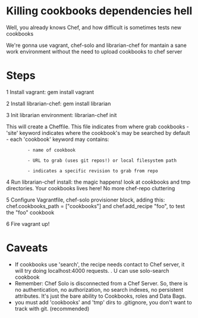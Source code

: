 Killing cookbooks dependencies hell
==================================

Well, you already knows Chef, and how difficult is sometimes tests new cookbooks 

We're gonna use vagrant, chef-solo and librarian-chef for mantain a sane work environment 
without the need to upload cookbooks to chef server 

Steps
=====

1 Install vagrant:  gem install vagrant

2 Install librarian-chef:  gem install librarian 

3 Init librarian environment:  librarian-chef init 

  This will create a Cheffile. This file indicates from where grab cookbooks 
    - 'site' keyword indicates where the cookbook's may be searched by default
    -  each 'cookbook' keyword may contains:
    
            - name of cookbook 
            
            - URL to grab (uses git repos!) or local filesystem path
            
            - indicates a specific revision to grab from repo
            
            
4 Run librarian-chef install: the magic happens! look at cookbooks and tmp directories.
  Your cookbooks lives here! No more chef-repo cluttering
  
5 Configure Vagrantfile, chef-solo provisioner block, adding this: 
  chef.cookbooks_path = ["cookbooks"] and  chef.add_recipe "foo", to test the "foo" cookbook
  
6 Fire vagrant up!

Caveats
=======
- If cookbooks use 'search', the recipe needs contact to Chef server, it will try doing localhost:4000 requests. . U can use solo-search cookbook
- Remember: Chef Solo is disconnected from a Chef Server. So,  there is no authentication, no authorization, no search indexes, no persistent attributes. It's just the bare ability to  Cookbooks,  roles and Data Bags.
- you must add 'cookbooks' and 'tmp' dirs to .gitignore, you don't want to track with  git. (recommended)






